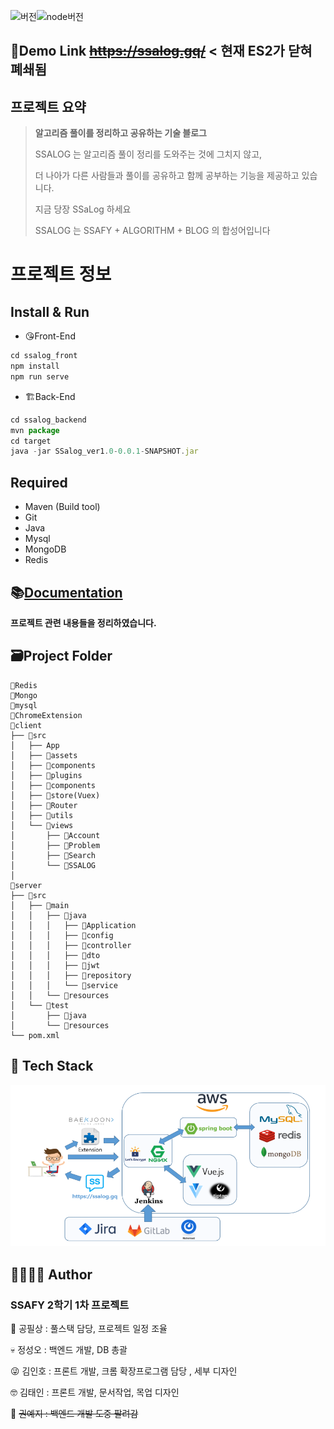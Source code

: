 

![버전](https://img.shields.io/badge/%20version-1.0-green)![node버전](https://img.shields.io/badge/node-12.18.2-green)

## 🚀Demo Link ~~https://ssalog.gq/~~ < 현재 ES2가 닫혀 폐쇄됨

## 프로젝트 요약

> **알고리즘 풀이를 정리하고 공유하는 기술 블로그**
>
> SSALOG 는 알고리즘 풀이 정리를 도와주는 것에 그치지 않고, 
>
> 더 나아가 다른 사람들과 풀이를 공유하고 함께 공부하는 기능을 제공하고 있습니다. 
>
> 지금 당장 SSaLog 하세요
>
> SSALOG 는 SSAFY + ALGORITHM + BLOG 의 합성어입니다

# 프로젝트 정보

## Install & Run

- 😘Front-End

```jsx
cd ssalog_front
npm install
npm run serve
```

- 🏗Back-End

```jsx
cd ssalog_backend
mvn package
cd target
java -jar SSalog_ver1.0-0.0.1-SNAPSHOT.jar
```

## Required

- Maven (Build tool)
- Git
- Java
- Mysql
- MongoDB
- Redis

## 📚[Documentation](https://www.notion.so/SSAFY-2-1-2afd33bdfb9d4831af618d4ab914a0ea)
**프로젝트 관련 내용들을 정리하였습니다.**


## 🗃Project Folder

```
📁Redis
📁Mongo
📁mysql
📁ChromeExtension
📁client
├── 📁src
│   ├── App
│   ├── 📁assets
│   ├── 📁components
│   ├── 📁plugins
│   ├── 📁components
│   ├── 📁store(Vuex)
│   ├── 📁Router
│   ├── 📁utils
│   └── 📁views
│       ├── 📁Account
│       ├── 📁Problem
│       ├── 📁Search
│       └── 📁SSALOG
│ 
📁server
├── 📁src
│   ├── 📁main
│	│	├── 📁java
│	│	│	├── 📁Application
│	│	│	├── 📁config
│	│	│	├── 📁controller
│	│	│	├── 📁dto
│	│	│	├── 📁jwt
│	│	│	├── 📁repository
│	│	│	└── 📁service
│	│	└── 📁resources
│	└── 📁test
│       ├── 📁java
│	    └── 📁resources
└── pom.xml
```

## 🔧 Tech Stack

 ![기술스택](./ReadmeImg/TechStack.png)

## 👨‍👩‍👦‍👦 Author

### SSAFY 2학기 1차 프로젝트

🤠 공필상 : 풀스택 담당, 프로젝트 일정 조율

💀 정성오 : 백엔드 개발, DB 총괄

😜 김인호 : 프론트 개발, 크롬 확장프로그램 담당 , 세부 디자인

🤓 김태인 : 프론트 개발, 문서작업, 목업 디자인

👻 ~~권예지 : 백엔드 개발 도중 팔려감~~
